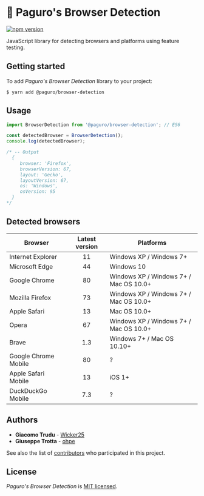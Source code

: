 # 🔎 Paguro's Browser Detection

[![npm version](https://badge.fury.io/js/%40paguro%2Fbrowser-detection.svg)](https://badge.fury.io/js/%40paguro%2Fbrowser-detection)

JavaScript library for detecting browsers and platforms using feature testing.

## Getting started

To add _Paguro's Browser Detection_ library to your project:

```
$ yarn add @paguro/browser-detection
```

## Usage

```js
import BrowserDetection from '@paguro/browser-detection'; // ES6

const detectedBrowser = BrowserDetection();
console.log(detectedBrowser);

/* -- Output
  {
     browser: 'Firefox',
     browserVersion: 67,
     layout: 'Gecko',
     layoutVersion: 67,
     os: 'Windows',
     osVersion: 95
  }
*/
```

## Detected browsers

| Browser              | Latest version | Platforms                              |
|----------------------|:--------------:|----------------------------------------|
| Internet Explorer    |       11       | Windows XP / Windows 7+                |
| Microsoft Edge       |       44       | Windows 10                             |
| Google Chrome        |       80       | Windows XP / Windows 7+ / Mac OS 10.0+ |
| Mozilla Firefox      |       73       | Windows XP / Windows 7+ / Mac OS 10.0+ |
| Apple Safari         |       13       | Mac OS 10.0+                      |
| Opera                |       67       | Windows XP / Windows 7+ / Mac OS 10.0+ |
| Brave                |       1.3      | Windows 7+ / Mac OS 10.10+             |
| Google Chrome Mobile |       80       | ?                                      |
| Apple Safari Mobile  |       13       | iOS 1+                                 |
| DuckDuckGo Mobile    |       7.3      | ?                                      |

## Authors

* **Giacomo Trudu** - [Wicker25](https://github.com/Wicker25)
* **Giuseppe Trotta** - [ohpe](https://github.com/ohpe)

See also the list of [contributors](https://github.com/Wicker25/browser-detection/graphs/contributors)
who participated in this project.

## License

_Paguro's Browser Detection_ is [MIT licensed](LICENSE).
